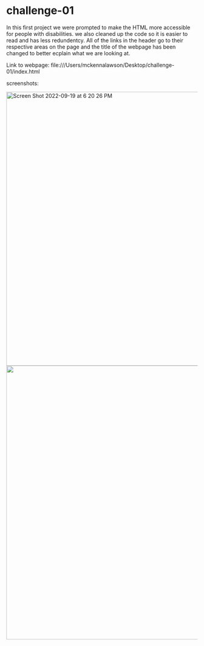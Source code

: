 # challenge-01
<p> In this first project we were prompted to make the HTML more accessible for people with disabilities. we also cleaned up the code so it is easier to read and has less redundentcy. All of the links in the header go to their respective areas on the page and the title of the webpage has been changed to better ecplain what we are looking at. </p>
<p> Link to webpage: file:///Users/mckennalawson/Desktop/challenge-01/index.html </p>
<p>screenshots:</p> 
<img width="721" alt="Screen Shot 2022-09-19 at 6 20 26 PM" src="https://user-images.githubusercontent.com/102085405/191136347-89ff6a44-0750-49cc-8c09-1e4c03fc02c7.png"> 
<img width="721" src="https://user-images.githubusercontent.com/102085405/191136670-32f9796f-15a6-45e2-a07e-c2d96185d86c.png">


